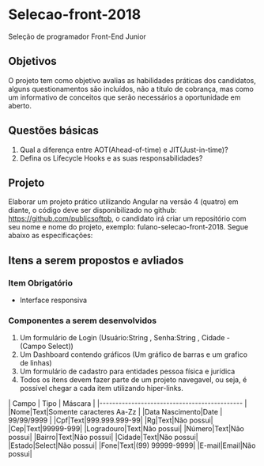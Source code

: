 # Selecao-front-2018
Seleção de programador Front-End Junior


## Objetivos
O projeto tem como objetivo avalias as habilidades práticas dos candidatos, alguns questionamentos são incluídos, não a título de cobrança, mas como um informativo de conceitos que serão necessários a oportunidade em aberto.


## Questões básicas

1.	Qual a diferença entre AOT(Ahead-of-time) e JIT(Just-in-time)?
2.	Defina os Lifecycle Hooks e as suas responsabilidades?



## Projeto

Elaborar um projeto prático utilizando Angular na versão 4 (quatro) em diante, o código deve ser disponibilizado no github: https://github.com/publicsoftpb, o candidato irá criar um repositório com seu nome e nome do projeto, exemplo: fulano-selecao-front-2018. Segue abaixo as especificações:

## Itens a serem propostos e avliados

### Item Obrigatório
- Interface responsiva 

### Componentes a serem desenvolvidos
1.	Um formulário de Login (Usuário:String , Senha:String , Cidade - (Campo Select))
2.	Um Dashboard contendo gráficos (Um gráfico de barras e um grafico de linhas)
3.	Um formulário de cadastro para entidades pessoa física e jurídica
4.  Todos os itens devem fazer parte de um projeto navegavel, ou seja, é possível chegar a cada item utilizando hiper-links. 




|  Campo  |	Tipo	|  Máscara					|
|---------------------------------------------	|
|Nome|Text|Somente caracteres Aa-Zz	|
|Data Nascimento|Date	|	99/99/9999	|
|Cpf|Text|999.999.999-99|
|Rg|Text|Não possui|
|Cep|Text|99999-999|
|Logradouro|Text|Não possui|
|Número|Text|Não possui|
|Bairro|Text|Não possui|
|Cidade|Text|Não possui|
|Estado|Select|Não possui|
|Fone|Text|(99) 99999-9999|
|E-mail|Email|Não possui|

